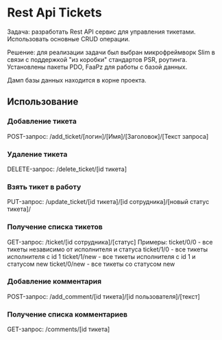 # Rest Api Tickets
 
Задача: разработать Rest API сервис для управления тикетами. Использовать основные CRUD операции.

Решение: для реализации задачи был выбран микрофреймворк Slim в связи с поддержкой "из коробки" стандартов PSR, роутинга. Установлены пакеты PDO, FaaPz для работы с базой данных.

Дамп базы данных находится в корне проекта.
 
## Использование

### Добавление тикета
POST-запрос: /add_ticket/[логин]/[Имя]/[Заголовок]/[Текст запроса]

### Удаление тикета
DELETE-запрос: /delete_ticket/[id тикета]

### Взять тикет в работу
PUT-запрос: /update_ticket/[id тикета]/[id сотрудника]/[новый статус тикета]/

### Получение списка тикетов
GET-запрос: /ticket/[id сотрудника]/[статус]
Примеры: 
ticket/0/0 - все тикеты независимо от исполнителя и статуса
ticket/1/0 - все тикеты исполнителя с id 1
ticket/1/new - все тикеты исполнителя с id 1 и статусом new
ticket/0/new - все тикеты со статусом new

### Добавление комментария
POST-запрос: /add_comment/[id тикета]/[id пользователя]/[текст]

### Получение списка комментариев
GET-запрос: /comments/[id тикета]

 
 
